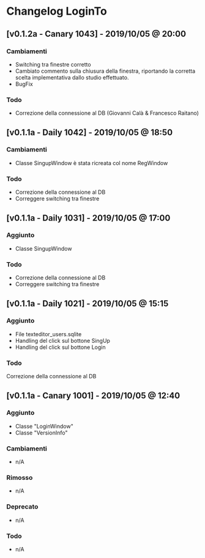 # Changelog LoginTo

## [v0.1.2a - Canary 1043] - 2019/10/05 @ 20:00
### Cambiamenti
- Switching tra finestre corretto
- Cambiato commento sulla chiusura della finestra, riportando la corretta scelta implementativa dallo studio effettuato.
- BugFix
### Todo
- Correzione della connessione al DB (Giovanni Calà & Francesco Raitano)

## [v0.1.1a - Daily 1042] - 2019/10/05 @ 18:50
### Cambiamenti
- Classe SingupWindow è stata ricreata col nome RegWindow
### Todo
- Correzione della connessione al DB
- Correggere switching tra finestre

## [v0.1.1a - Daily 1031] - 2019/10/05 @ 17:00
### Aggiunto
- Classe SingupWindow
### Todo
- Correzione della connessione al DB
- Correggere switching tra finestre

## [v0.1.1a - Daily 1021] - 2019/10/05 @ 15:15
### Aggiunto
- File texteditor_users.sqlite
- Handling del click sul bottone SingUp
- Handling del click sul bottone Login
### Todo
Correzione della connessione al DB

## [v0.1.1a - Canary 1001] - 2019/10/05 @ 12:40
### Aggiunto
- Classe "LoginWindow"
- Classe "VersionInfo"
### Cambiamenti
- n/A
### Rimosso
- n/A
### Deprecato
- n/A
### Todo
- n/A
